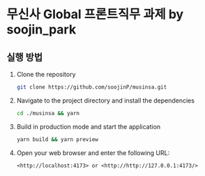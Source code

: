 <h1>무신사 Global 프론트직무 과제 by soojin_park</h1>
<h2>실행 방법</h2>

1. Clone the repository

    ```bash
    git clone https://github.com/soojinP/musinsa.git
    ```

2. Navigate to the project directory and install the dependencies

    ```bash
    cd ./musinsa && yarn
    ```

3. Build in production mode and start the application

    ```bash
    yarn build && yarn preview
    ```

4. Open your web browser and enter the following URL:

    ```
    <http://localhost:4173> or <http://http://127.0.0.1:4173/>
    ```
